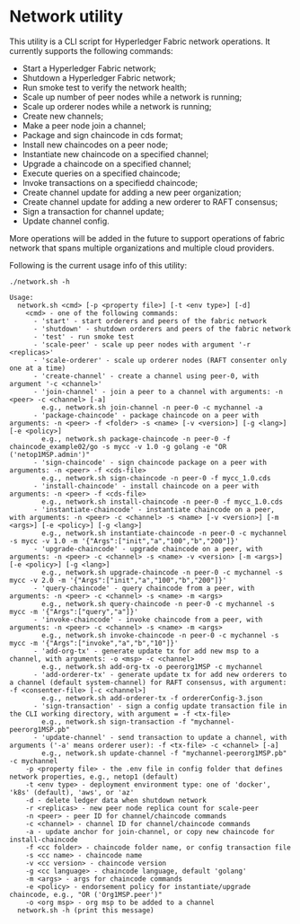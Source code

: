 # Network utility

This utility is a CLI script for Hyperledger Fabric network operations. It currently supports the following commands:
* Start a Hyperledger Fabric network;
* Shutdown a Hyperledger Fabric network;
* Run smoke test to verify the network health;
* Scale up number of peer nodes while a network is running;
* Scale up orderer nodes while a network is running;
* Create new channels;
* Make a peer node join a channel;
* Package and sign chaincode in cds format;
* Install new chaincodes on a peer node;
* Instantiate new chaincode on a specified channel;
* Upgrade a chaincode on a specified channel;
* Execute queries on a specified chaincode;
* Invoke transactions on a specifiedd chaincode;
* Create channel update for adding a new peer organization;
* Create channel update for adding a new orderer to RAFT consensus;
* Sign a transaction for channel update;
* Update channel config.

More operations will be added in the future to support operations of fabric network that spans multiple organizations and multiple cloud providers.

Following is the current usage info of this utility:
```
./network.sh -h

Usage:
  network.sh <cmd> [-p <property file>] [-t <env type>] [-d]
    <cmd> - one of the following commands:
      - 'start' - start orderers and peers of the fabric network
      - 'shutdown' - shutdown orderers and peers of the fabric network
      - 'test' - run smoke test
      - 'scale-peer' - scale up peer nodes with argument '-r <replicas>'
      - 'scale-orderer' - scale up orderer nodes (RAFT consenter only one at a time)
      - 'create-channel' - create a channel using peer-0, with argument '-c <channel>'
      - 'join-channel' - join a peer to a channel with arguments: -n <peer> -c <channel> [-a]
        e.g., network.sh join-channel -n peer-0 -c mychannel -a
      - 'package-chaincode' - package chaincode on a peer with arguments: -n <peer> -f <folder> -s <name> [-v <version>] [-g <lang>] [-e <policy>]
        e.g., network.sh package-chaincode -n peer-0 -f chaincode_example02/go -s mycc -v 1.0 -g golang -e "OR ('netop1MSP.admin')"
      - 'sign-chaincode' - sign chaincode package on a peer with arguments: -n <peer> -f <cds-file>
        e.g., network.sh sign-chaincode -n peer-0 -f mycc_1.0.cds
      - 'install-chaincode' - install chaincode on a peer with arguments: -n <peer> -f <cds-file>
        e.g., network.sh install-chaincode -n peer-0 -f mycc_1.0.cds
      - 'instantiate-chaincode' - instantiate chaincode on a peer, with arguments: -n <peer> -c <channel> -s <name> [-v <version>] [-m <args>] [-e <policy>] [-g <lang>]
        e.g., network.sh instantiate-chaincode -n peer-0 -c mychannel -s mycc -v 1.0 -m '{"Args":["init","a","100","b","200"]}'
      - 'upgrade-chaincode' - upgrade chaincode on a peer, with arguments: -n <peer> -c <channel> -s <name> -v <version> [-m <args>] [-e <policy>] [-g <lang>]
        e.g., network.sh upgrade-chaincode -n peer-0 -c mychannel -s mycc -v 2.0 -m '{"Args":["init","a","100","b","200"]}'
      - 'query-chaincode' - query chaincode from a peer, with arguments: -n <peer> -c <channel> -s <name> -m <args>
        e.g., network.sh query-chaincode -n peer-0 -c mychannel -s mycc -m '{"Args":["query","a"]}'
      - 'invoke-chaincode' - invoke chaincode from a peer, with arguments: -n <peer> -c <channel> -s <name> -m <args>
        e.g., network.sh invoke-chaincode -n peer-0 -c mychannel -s mycc -m '{"Args":["invoke","a","b","10"]}'
      - 'add-org-tx' - generate update tx for add new msp to a channel, with arguments: -o <msp> -c <channel>
        e.g., network.sh add-org-tx -o peerorg1MSP -c mychannel
      - 'add-orderer-tx' - generate update tx for add new orderers to a channel (default system-channel) for RAFT consensus, with argument: -f <consenter-file> [-c <channel>]
        e.g., network.sh add-orderer-tx -f ordererConfig-3.json
      - 'sign-transaction' - sign a config update transaction file in the CLI working directory, with argument = -f <tx-file>
        e.g., network.sh sign-transaction -f "mychannel-peerorg1MSP.pb"
      - 'update-channel' - send transaction to update a channel, with arguments ('-a' means orderer user): -f <tx-file> -c <channel> [-a]
        e.g., network.sh update-channel -f "mychannel-peerorg1MSP.pb" -c mychannel
    -p <property file> - the .env file in config folder that defines network properties, e.g., netop1 (default)
    -t <env type> - deployment environment type: one of 'docker', 'k8s' (default), 'aws', or 'az'
    -d - delete ledger data when shutdown network
    -r <replicas> - new peer node replica count for scale-peer
    -n <peer> - peer ID for channel/chaincode commands
    -c <channel> - channel ID for channel/chaincode commands
    -a - update anchor for join-channel, or copy new chaincode for install-chaincode
    -f <cc folder> - chaincode folder name, or config transaction file
    -s <cc name> - chaincode name
    -v <cc version> - chaincode version
    -g <cc language> - chaincode language, default 'golang'
    -m <args> - args for chaincode commands
    -e <policy> - endorsement policy for instantiate/upgrade chaincode, e.g., "OR ('Org1MSP.peer')"
    -o <org msp> - org msp to be added to a channel
  network.sh -h (print this message)
  ```